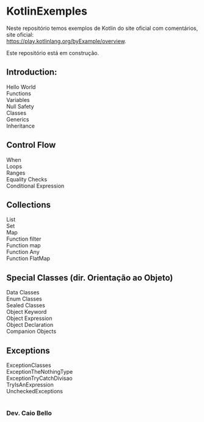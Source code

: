# KotlinExemples
Neste repositório temos exemplos de Kotlin do site oficial com comentários, site oficial:<br>
https://play.kotlinlang.org/byExample/overview.

Este repositório está em construção.

## Introduction:
Hello World<br>
Functions<br>
Variables<br>
Null Safety<br>
Classes<br>
Generics<br>
Inheritance<br>

## Control Flow
When<br>
Loops<br>
Ranges<br>
Equality Checks<br>
Conditional Expression<br>

## Collections
List<br>
Set<br>
Map<br>
Function filter<br>
Function map<br>
Function Any<br>
Function FlatMap<br>

## Special Classes (dir. Orientação ao Objeto)

Data Classes<br>
Enum Classes<br>
Sealed Classes<br>
Object Keyword<br>
  Object Expression<br>
  Object Declaration<br>
  Companion Objects<br>  
  
## Exceptions
ExceptionClasses<br>
ExceptionTheNothingType<br>
ExceptionTryCatchDivisao<br>
TryIsAnExpression<br>
UncheckedExceptions<br>


#
### Dev. Caio Bello
